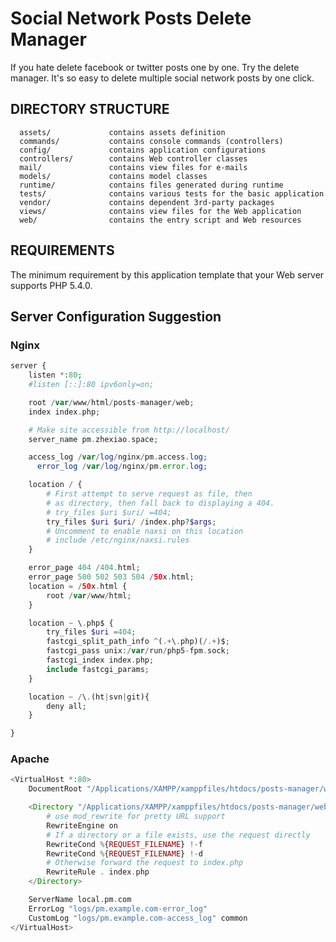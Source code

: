 Social Network Posts Delete Manager
================================

If you hate delete facebook or twitter posts one by one. Try the delete manager. It's so easy to delete multiple social network posts by one click. 


DIRECTORY STRUCTURE
-------------------

      assets/             contains assets definition
      commands/           contains console commands (controllers)
      config/             contains application configurations
      controllers/        contains Web controller classes
      mail/               contains view files for e-mails
      models/             contains model classes
      runtime/            contains files generated during runtime
      tests/              contains various tests for the basic application
      vendor/             contains dependent 3rd-party packages
      views/              contains view files for the Web application
      web/                contains the entry script and Web resources



REQUIREMENTS
------------

The minimum requirement by this application template that your Web server supports PHP 5.4.0.


Server Configuration Suggestion
------------

### Nginx
```php
server {
	listen *:80;
	#listen [::]:80 ipv6only=on;

	root /var/www/html/posts-manager/web;
	index index.php;

	# Make site accessible from http://localhost/
	server_name pm.zhexiao.space;

	access_log /var/log/nginx/pm.access.log;
      error_log /var/log/nginx/pm.error.log;

	location / {
		# First attempt to serve request as file, then
		# as directory, then fall back to displaying a 404.
		# try_files $uri $uri/ =404;
		try_files $uri $uri/ /index.php?$args;
		# Uncomment to enable naxsi on this location
		# include /etc/nginx/naxsi.rules
	}	

	error_page 404 /404.html;
	error_page 500 502 503 504 /50x.html;
	location = /50x.html {
		root /var/www/html;
	}

	location ~ \.php$ {
		try_files $uri =404;
		fastcgi_split_path_info ^(.+\.php)(/.+)$;
		fastcgi_pass unix:/var/run/php5-fpm.sock;
		fastcgi_index index.php;
		include fastcgi_params;
	}

	location ~ /\.(ht|svn|git){
		deny all;
	}

}
```

### Apache
```php
<VirtualHost *:80>
    DocumentRoot "/Applications/XAMPP/xamppfiles/htdocs/posts-manager/web"

    <Directory "/Applications/XAMPP/xamppfiles/htdocs/posts-manager/web">
        # use mod_rewrite for pretty URL support
        RewriteEngine on
        # If a directory or a file exists, use the request directly
        RewriteCond %{REQUEST_FILENAME} !-f
        RewriteCond %{REQUEST_FILENAME} !-d
        # Otherwise forward the request to index.php
        RewriteRule . index.php
    </Directory>

    ServerName local.pm.com
    ErrorLog "logs/pm.example.com-error_log"
    CustomLog "logs/pm.example.com-access_log" common
</VirtualHost>
```
